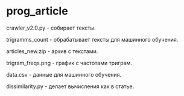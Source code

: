 # prog_article
crawler_v2.0.py - собирает тексты.

trigramms_count - обрабатывает тексты для машинного обучения.

articles_new.zip - архив с текстами.

trigram_freqs.png - график с частотами триграм.

data.csv - данные для машинного обучения.

dissimilarity.py - делает вычисления как в статье.
